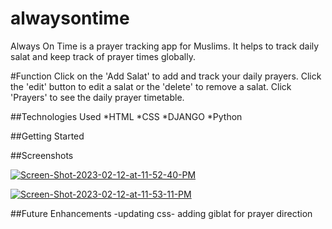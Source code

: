 # alwaysontime
Always On Time is a prayer tracking app for Muslims. It helps to track daily salat and keep track of prayer times globally.


#Function
Click on the 'Add Salat' to add and track your daily prayers. Click the 'edit' button to edit a salat or the 'delete' to remove a salat. Click 'Prayers' to see the daily prayer timetable.

##Technologies Used
*HTML
*CSS
*DJANGO
*Python

##Getting Started

##Screenshots



<a href="https://ibb.co/PhDrx9M"><img src="https://i.ibb.co/fpDXMn9/Screen-Shot-2023-02-12-at-11-52-40-PM.png" alt="Screen-Shot-2023-02-12-at-11-52-40-PM" border="0"></a>



<a href="https://ibb.co/VQdQcKj"><img src="https://i.ibb.co/MGbGxX2/Screen-Shot-2023-02-12-at-11-53-11-PM.png" alt="Screen-Shot-2023-02-12-at-11-53-11-PM" border="0"></a>

##Future Enhancements
-updating css- adding giblat for prayer direction

